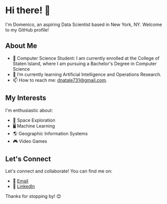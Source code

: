 # Hi there! 👋

I'm Domenico, an aspiring Data Scientist based in New York, NY. Welcome to my GitHub profile!

## About Me

- 💼 Computer Science Student: I am currently enrolled at the College of Staten Island, where I am pursuing a Bachelor's Degree in Computer Science
- 🌱 I’m currently learning Artificial Intelligence and Operations Research.
- 📫 How to reach me: dnatale731@gmail.com.

## My Interests

I'm enthusiastic about:

- 🚀 Space Exploration
- 🖥️ Machine Learning
- 🌎 Geographic Information Systems
- 🎮 Video Games

## Let's Connect

Let's connect and collaborate! You can find me on:

- 📧 [Email](dnatale731@gmail.com)
- 💼 [LinkedIn](linkedin.com/in/dnatale731/)

Thanks for stopping by! 😊
